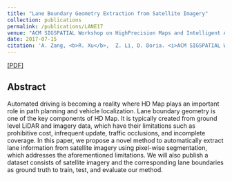 ```yaml
---
title: "Lane Boundary Geometry Extraction from Satellite Imagery"
collection: publications
permalink: /publications/LANE17
venue: "ACM SIGSPATIAL Workshop on HighPrecision Maps and Intelligent Applications for Autonomous Vehicles(AutonomousGIS 2017)"
date: 2017-07-15
citation: 'A. Zang, <b>R. Xu</b>,  Z. Li, D. Doria. <i>ACM SIGSPATIAL Workshop on HighPrecision Maps and Intelligent Applications for Autonomous Vehicles.</i> <b>AutonomousGIS, 2017</b>.'
---
```

[[PDF]](https://derrickxunu.github.io/files/LANE17.pdf)

## Abstract
Automated driving is becoming a reality where HD Map plays an important role in path planning and vehicle localization. Lane boundary
geometry is one of the key components of HD Map. It is typically
created from ground level LiDAR and imagery data, which have
their limitations such as prohibitive cost, infrequent update, traffic
occlusions, and incomplete coverage. In this paper, we propose a
novel method to automatically extract lane information from satellite
imagery using pixel-wise segmentation, which addresses the aforementioned limitations. We will also publish a dataset consists of
satellite imagery and the corresponding lane boundaries as ground
truth to train, test, and evaluate our method.
